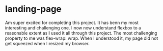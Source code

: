 # landing-page
Am super excited for completing this project. It has benn my most interesting and challenging one.
I now now understand flexbox to a reasonable extent as I used it all through this project.
The most challenging property to me was flex-wrap: wrap. When I understood it, my page did not get squeezed when I resized my browser.